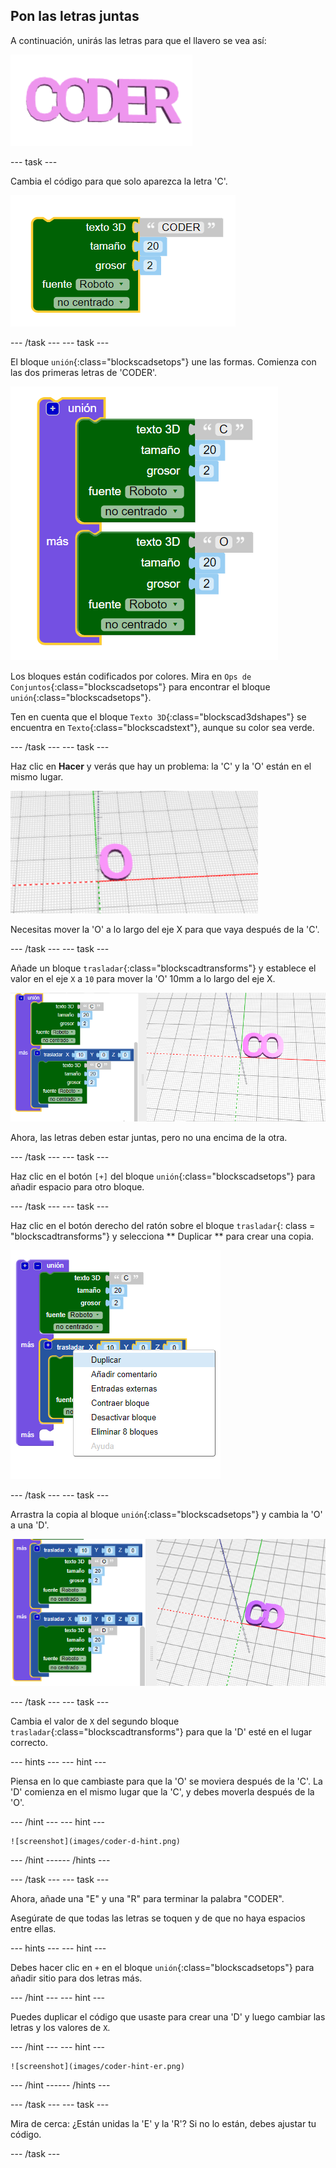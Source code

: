 ## Pon las letras juntas

A continuación, unirás las letras para que el llavero se vea así:

![captura de pantalla](images/coder-letters-joined.png)

--- task ---

Cambia el código para que solo aparezca la letra 'C'.

![captura de pantalla](images/coder-c.png)

--- /task --- --- task ---

El bloque `unión`{:class="blockscadsetops"} une las formas. Comienza con las dos primeras letras de 'CODER'.

![captura de pantalla](images/coder-co.png)

Los bloques están codificados por colores. Mira en `Ops de Conjuntos`{:class="blockscadsetops"} para encontrar el bloque `unión`{:class="blockscadsetops"}.

Ten en cuenta que el bloque `Texto 3D`{:class="blockscad3dshapes"} se encuentra en `Texto`{:class="blockscadstext"}, aunque su color sea verde.

--- /task --- --- task ---

Haz clic en **Hacer** y verás que hay un problema: la 'C' y la 'O' están en el mismo lugar.

![captura de pantalla](images/coder-same-place.png)

Necesitas mover la 'O' a lo largo del eje X para que vaya después de la 'C'.

--- /task --- --- task ---

Añade un bloque `trasladar`{:class="blockscadtransforms"} y establece el valor en el eje `X` a `10` para mover la 'O' 10mm a lo largo del eje X.

![captura de pantalla](images/coder-translate.png)

Ahora, las letras deben estar juntas, pero no una encima de la otra.

--- /task --- --- task ---

Haz clic en el botón `[+]` del bloque `unión`{:class="blockscadsetops"} para añadir espacio para otro bloque.

--- /task --- --- task ---

Haz clic en el botón derecho del ratón sobre el bloque `trasladar`{: class = "blockscadtransforms"} y selecciona ** Duplicar ** para crear una copia.

![captura de pantalla](images/coder-duplicate.png)

--- /task --- --- task ---

Arrastra la copia al bloque `unión`{:class="blockscadsetops"} y cambia la 'O' a una 'D'.

![captura de pantalla](images/coder-d.png)

--- /task --- --- task ---

Cambia el valor de `X` del segundo bloque `trasladar`{:class="blockscadtransforms"} para que la 'D' esté en el lugar correcto.

--- hints ---
 --- hint ---

Piensa en lo que cambiaste para que la 'O' se moviera después de la 'C'. La 'D' comienza en el mismo lugar que la 'C', y debes moverla después de la 'O'.

--- /hint --- --- hint ---

    ![screenshot](images/coder-d-hint.png)

--- /hint ------ /hints ---

--- /task --- --- task ---

Ahora, añade una "E" y una "R" para terminar la palabra "CODER".

Asegúrate de que todas las letras se toquen y de que no haya espacios entre ellas.

--- hints ---
 --- hint ---

Debes hacer clic en ` + ` en el bloque `unión`{:class="blockscadsetops"} para añadir sitio para dos letras más.

--- /hint --- --- hint ---

Puedes duplicar el código que usaste para crear una 'D' y luego cambiar las letras y los valores de `X`.

--- /hint --- --- hint ---

    ![screenshot](images/coder-hint-er.png)

--- /hint ------ /hints ---

--- /task --- --- task ---

Mira de cerca: ¿Están unidas la 'E' y la 'R'? Si no lo están, debes ajustar tu código.

--- /task ---


